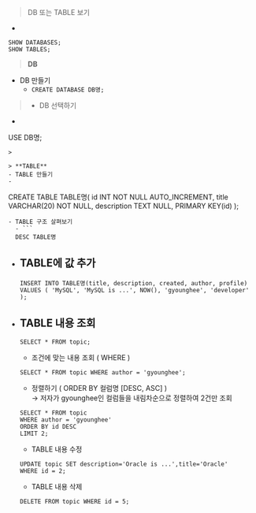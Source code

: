> DB 또는 TABLE 보기
- 
```
SHOW DATABASES;
SHOW TABLES;
```

> **DB**
- DB 만들기  
  - `CREATE DATABASE DB명;`
>
> - DB 선택하기  
  - ```
  USE DB명;
  ```
>

> **TABLE**
- TABLE 만들기  
  - 
  ```
  CREATE TABLE TABLE명(
  id INT NOT NULL AUTO_INCREMENT,
  title VARCHAR(20) NOT NULL,
  description TEXT NULL,
  PRIMARY KEY(id)
  );
```
- TABLE 구조 살펴보기
  - ```
  DESC TABLE명
  ```
- TABLE에 값 추가
  - 
  ```
  INSERT INTO TABLE명(title, description, created, author, profile) VALUES ( 'MySQL', 'MySQL is ...', NOW(), 'gyounghee', 'developer' ); 
  ```
- TABLE 내용 조회
  - 
  ```
  SELECT * FROM topic;
  ```
  - 조건에 맞는 내용 조회 ( WHERE )  
  ```
  SELECT * FROM topic WHERE author = 'gyounghee';
  ```
  - 정렬하기 ( ORDER BY 컬럼명 [DESC, ASC] )   
  → 저자가 gyounghee인 컬럼들을 내림차순으로 정렬하여 2건만 조회
  ```
  SELECT * FROM topic 
  WHERE author = 'gyounghee' 
  ORDER BY id DESC
  LIMIT 2;
  ````
  - TABLE 내용 수정 
  ```
  UPDATE topic SET description='Oracle is ...',title='Oracle' 
  WHERE id = 2;
  ```
  - TABLE 내용 삭제
  ```
  DELETE FROM topic WHERE id = 5;
  ```